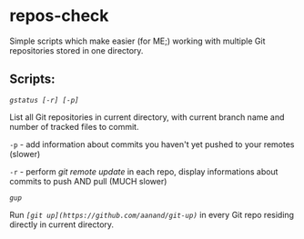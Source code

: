 # repos-check
Simple scripts which make easier (for ME;) working with multiple Git repositories stored in one directory.

Scripts:
--------
*`gstatus [-r] [-p]`*

List all Git repositories in current directory, with current branch name and number of tracked files to commit.

  `-p`  - add information about commits you haven't yet pushed to your remotes (slower)
  
  `-r`  - perform *git remote update* in each repo, display informations about commits to push AND pull (MUCH slower)


*`gup`*

Run *`[git up](https://github.com/aanand/git-up)`* in every Git repo residing directly in current directory.
